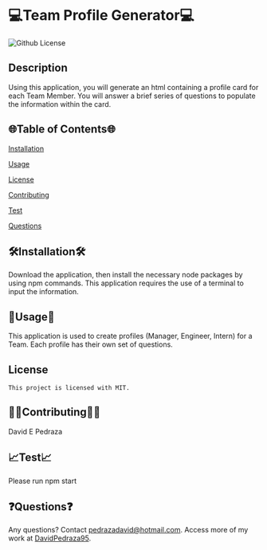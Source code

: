 # 💻Team Profile Generator💻

  ![Github License](https://img.shields.io/badge/license-MIT-blue.svg)


  ## Description
  Using this application, you will generate an html containing a profile card for each Team Member. You will answer a brief series of questions to populate the information within the card.

  <ur>

  ## 🌐Table of Contents🌐
  [Installation](#installation)

  [Usage](#usage)

  
[License](#license)


  [Contributing](#contributing)

  [Test](#test)

  [Questions](#questions)

 
  
  ## 🛠️Installation🛠️
  Download the application, then install the necessary node packages by using npm commands. This application requires the use of a terminal to input the information.

  <ur>

  ## 📁Usage📁
  This application is used to create profiles (Manager, Engineer, Intern) for a Team. Each profile has their own set of questions.
  ## License 
    This project is licensed with MIT.

  <ur>

  ## 👨‍💼Contributing👩‍💼
  David E Pedraza
  <ur>

  ## 📈Test📈
  Please run npm start
  <ur>

  ## ❓Questions❓
  Any questions? Contact pedrazadavid@hotmail.com. Access more of my work at [DavidPedraza95](https://github.com/DavidPedraza95/).
